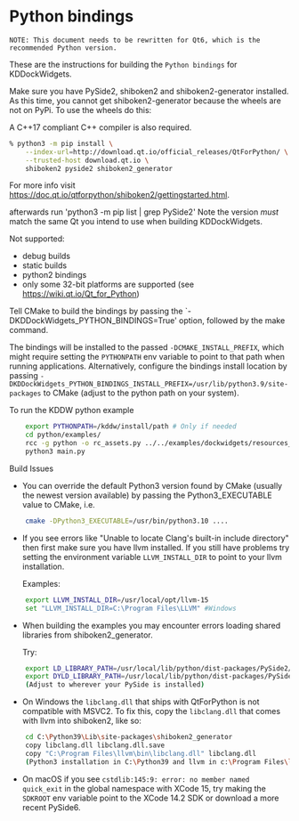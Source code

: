 # Python bindings

```
NOTE: This document needs to be rewritten for Qt6, which is the recommended Python version.
```

These are the instructions for building the `Python bindings` for KDDockWidgets.

Make sure you have PySide2, shiboken2 and shiboken2-generator installed.
As this time, you cannot get shiboken2-generator because the wheels are not on PyPi.
To use the wheels do this:

A C++17 compliant C++ compiler is also required.

```bash
% python3 -m pip install \
    --index-url=http://download.qt.io/official_releases/QtForPython/ \
    --trusted-host download.qt.io \
    shiboken2 pyside2 shiboken2_generator
```

For more info visit <https://doc.qt.io/qtforpython/shiboken2/gettingstarted.html>.

afterwards run 'python3 -m pip list | grep PySide2'
Note the version *must* match the same Qt you intend to use when building KDDockWidgets.

Not supported:

- debug builds
- static builds
- python2 bindings
- only some 32-bit platforms are supported (see <https://wiki.qt.io/Qt_for_Python>)

Tell CMake to build the bindings by passing the `-DKDDockWidgets_PYTHON_BINDINGS=True' option,
followed by the make command.

The bindings will be installed to the passed `-DCMAKE_INSTALL_PREFIX`, which
might require setting the `PYTHONPATH` env variable to point to that path when
running applications.  Alternatively, configure the bindings install location
by passing `-DKDDockWidgets_PYTHON_BINDINGS_INSTALL_PREFIX=/usr/lib/python3.9/site-packages`
to CMake (adjust to the python path on your system).

To run the KDDW python example

```bash
    export PYTHONPATH=/kddw/install/path # Only if needed
    cd python/examples/
    rcc -g python -o rc_assets.py ../../examples/dockwidgets/resources_example.qrc
    python3 main.py
```

Build Issues

- You can override the default Python3 version found by CMake (usually the
  newest version available) by passing the Python3_EXECUTABLE value to CMake,
  i.e.

```bash
    cmake -DPython3_EXECUTABLE=/usr/bin/python3.10 ....
```

- If you see errors like "Unable to locate Clang's built-in include directory"
  then first make sure you have llvm installed.  If you still have problems try
  setting the environment variable `LLVM_INSTALL_DIR` to point to your llvm installation.

  Examples:

```bash
    export LLVM_INSTALL_DIR=/usr/local/opt/llvm-15
    set "LLVM_INSTALL_DIR=C:\Program Files\LLVM" #Windows
```

- When building the examples you may encounter errors loading shared libraries from shiboken2_generator.

  Try:

```bash
    export LD_LIBRARY_PATH=/usr/local/lib/python/dist-packages/PySide2/Qt/lib #linux
    export DYLD_LIBRARY_PATH=/usr/local/lib/python/dist-packages/PySide2/Qt/lib #Mac
    (Adjust to wherever your PySide is installed)
```

- On Windows the `libclang.dll` that ships with QtForPython is not compatible with MSVC2.
  To fix this, copy the `libclang.dll` that comes with llvm into shiboken2, like so:

```bash
    cd C:\Python39\Lib\site-packages\shiboken2_generator
    copy libclang.dll libclang.dll.save
    copy "C:\Program Files\llvm\bin\libclang.dll" libclang.dll
    (Python3 installation in C:\Python39 and llvm in c:\Program Files\llvm. adjust as needed)
```

- On macOS if you see `cstdlib:145:9: error: no member named quick_exit` in the
  global namespace with XCode 15, try making the `SDKROOT` env variable point to
  the XCode 14.2 SDK or download a more recent PySide6.
